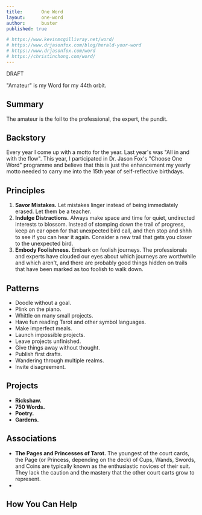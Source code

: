 ```yaml
---
title: 		 One Word
layout: 	 one-word
author: 	 buster
published: true

# https://www.kevinmcgillivray.net/word/
# https://www.drjasonfox.com/blog/herald-your-word
# https://www.drjasonfox.com/word
# https://christinchong.com/word/
---
```


DRAFT

"Amateur" is my Word for my 44th orbit.

## Summary
The amateur is the foil to the professional, the expert, the pundit.

## Backstory
Every year I come up with a motto for the year. Last year's was "All in and with the flow". This year, I participated in Dr. Jason Fox's "Choose One Word" programme and believe that this is just the enhancement my yearly motto needed to carry me into the 15th year of self-reflective birthdays.

## Principles
1. **Savor Mistakes.** Let mistakes linger instead of being immediately erased. Let them be a teacher.
2. **Indulge Distractions.** Always make space and time for quiet, undirected interests to blossom. Instead of stomping down the trail of progress, keep an ear open for that unexpected bird call, and then stop and shhh to see if you can hear it again. Consider a new trail that gets you closer to the unexpected bird.
3. **Embody Foolishness.** Embark on foolish journeys. The professionals and experts have clouded our eyes about which journeys are worthwhile and which aren't, and there are probably good things hidden on trails that have been marked as too foolish to walk down. 

## Patterns
* Doodle without a goal. 
* Plink on the piano. 
* Whittle on many small projects.
* Have fun reading Tarot and other symbol languages.
* Make imperfect meals.
* Launch impossible projects. 
* Leave projects unfinished.
* Give things away without thought. 
* Publish first drafts. 
* Wandering through multiple realms.
* Invite disagreement. 

## Projects
* **Rickshaw.**
* **750 Words.**
* **Poetry.**
* **Gardens.**

## Associations
* **The Pages and Princesses of Tarot.** The youngest of the court cards, the Page (or Princess, depending on the deck) of Cups, Wands, Swords, and Coins are typically known as the enthusiastic novices of their suit. They lack the caution and the mastery that the other court carts grow to represent. 
* 

## How You Can Help

